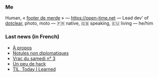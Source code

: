 ### Me

Human, « [footer de merde](https://open-time.net/post/2013/07/17/La-veritable-histoire-du-Footer-de-merde-) » — https://open-time.net — Lead dev' of [dotclear](https://git.dotclear.org/dev/dotclear), photo, moto — 🇫🇷 native, 🇬🇧 speaking, 🇪🇺 living — he/him

### Last news (in French)

<!-- BLOG-POST-LIST:START -->
- [À propos](https://open-time.net/post/2022/03/21/A-propos)
- [Notules non diplomatiques](https://open-time.net/post/2022/03/20/Notules-non-diplomatiques)
- [Vrac du samedi n° 3](https://open-time.net/post/2022/03/19/Vrac-du-samedi-n-3)
- [Un peu de hack](https://open-time.net/post/2022/03/18/Un-peu-de-hack)
- [TIL, Today I Learned](https://open-time.net/post/2022/03/17/TIL-Today-I-Learned)
<!-- BLOG-POST-LIST:END -->
